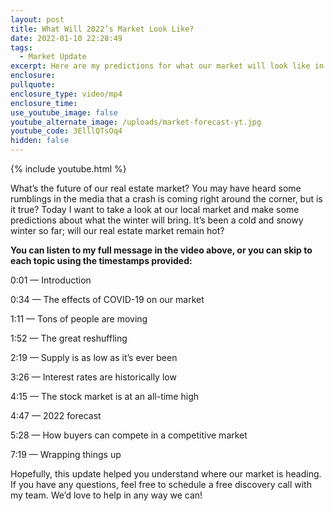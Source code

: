 ```yaml
---
layout: post
title: What Will 2022’s Market Look Like?
date: 2022-01-10 22:28:49
tags:
  - Market Update
excerpt: Here are my predictions for what our market will look like in 2022.
enclosure:
pullquote:
enclosure_type: video/mp4
enclosure_time:
use_youtube_image: false
youtube_alternate_image: /uploads/market-forecast-yt.jpg
youtube_code: 3ElllQTsOq4
hidden: false
---
```

{% include youtube.html %}

What’s the future of our real estate market? You may have heard some rumblings in the media that a crash is coming right around the corner, but is it true? Today I want to take a look at our local market and make some predictions about what the winter will bring. It’s been a cold and snowy winter so far; will our real estate market remain hot?&nbsp;

**You can listen to my full message in the video above, or you can skip to each topic using the timestamps provided:**

0:01 — Introduction

0:34 — The effects of COVID-19 on our market

1:11 — Tons of people are moving

1:52 — The great reshuffling

2:19 — Supply is as low as it’s ever been&nbsp;

3:26 — Interest rates are historically low&nbsp;

4:15 — The stock market is at an all-time high&nbsp;

4:47 — 2022 forecast

5:28 — How buyers can compete in a competitive market

7:19 — Wrapping things up&nbsp;

Hopefully, this update helped you understand where our market is heading. If you have any questions, feel free to schedule a free discovery call with my team. We’d love to help in any way we can\!
